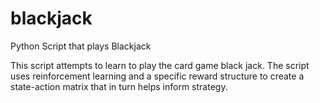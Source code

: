 # blackjack
Python Script that plays Blackjack

This script attempts to learn to play the card game black jack. 
The script uses reinforcement learning and a specific reward structure to create a state-action matrix that in turn 
helps inform strategy.

